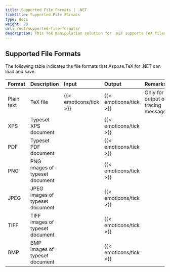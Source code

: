 ```yaml
---
title: Supported File Formats | .NET
linktitle: Supported File Formats
type: docs
weight: 20
url: /net/supported-file-formats/
description: This TeX manipulation solution for .NET supports TeX files for input and a variety of output formats like TeX, XPS, PDF, PNG, JPEG, TIFF and PNG.
---
```


## **Supported File Formats**
The following table indicates the file formats that Aspose.TeX for .NET can load and save.

|**Format**|**Description**|**Input**|**Output**|**Remarks**|
| :- | :- | :- | :- | :- |
|Plain text|TeX file|{{< emoticons/tick >}}|{{< emoticons/tick >}}| Only for output of tracing messages.|
|XPS|Typeset XPS document| |{{< emoticons/tick >}}| |
|PDF|Typeset PDF document| |{{< emoticons/tick >}}| |
|PNG|PNG images of typeset document| |{{< emoticons/tick >}}| |
|JPEG|JPEG images of typeset document| |{{< emoticons/tick >}}| |
|TIFF|TIFF images of typeset document| |{{< emoticons/tick >}}| |
|BMP|BMP images of typeset document| |{{< emoticons/tick >}}| |
